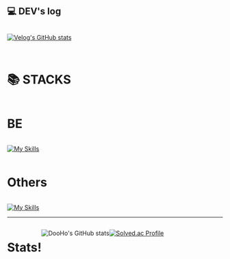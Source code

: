 
<!--
**ODooHo/ODooHO** is a ✨ _special_ ✨ repository because its `README.md` (this file) appears on your GitHub profile.

Here are some ideas to get you started:

- 🔭 I’m currently working on ...
- 🌱 I’m currently learning ...
- 👯 I’m looking to collaborate on ...
- 🤔 I’m looking for help with ...
- 💬 Ask me about ...
- 📫 How to reach me: ...
- 😄 Pronouns: ...
- ⚡ Fun fact: ...
-->
## 💻 DEV's log 
<div style="display:flex; flex-direction:row;">
        <a href="https://velog.io/@dhengh0205"></a>
<!--         <a href="https://doohopp.notion.site/c4ed26832dfe418cac420e32272a529f?pvs=4" target="_blank"><img src="https://img.shields.io/badge/notion-000000?style=for-the-badge&logo=notion&logoColor=white"/></a> -->
        
 [![Velog's GitHub stats](https://velog-readme-stats.vercel.app/api?name=dhengh0205)](https://github.com/dhengh0205/velog-readme-stats)
</div>
<br>
<div style="display:flex; flex-direction:row;"><h1>📚 STACKS</h1></div>

<div style="display:flex; flex-direction:row;"><h1>BE</h1></div>

[![My Skills](https://skillicons.dev/icons?i=java,kotlin,spring,mysql,postgres,mongodb,redis,kafka,selenium)](https://skillicons.dev)

<div style="display:flex; flex-direction:row;"><h1>Others</h1></div>

[![My Skills](https://skillicons.dev/icons?i=docker,aws,gcp,githubactions,react,vue)](https://skillicons.dev)


<hr />

<div style="display:flex; flex-direction:row;">
<h1>Stats!</h1>

![DooHo's GitHub stats](https://github-readme-stats.vercel.app/api?username=ODooHo&show_icons=true&theme=swift) 

[![Solved.ac Profile](http://mazassumnida.wtf/api/v2/generate_badge?boj=dhengh0205)](https://solved.ac/dhengh0205/)

</div>
